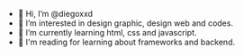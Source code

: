 - 👋 Hi, I’m @diegoxxd
- 👀 I’m interested in design graphic, design web and codes.
- 🌱 I’m currently learning html, css and javascript. 
- 🚀 I'm reading for learning about frameworks and backend.


<!---
diegoxxd/diegoxxd is a ✨ special ✨ repository because its `README.md` (this file) appears on your GitHub profile.
You can click the Preview link to take a look at your changes.
--->
